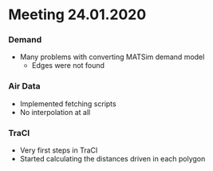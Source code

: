 # Meeting 24.01.2020

### Demand 
* Many problems with converting MATSim demand model
  * Edges were not found

### Air Data
* Implemented fetching scripts
* No interpolation at all

### TraCI
* Very first steps in TraCI
* Started calculating the distances driven in each polygon